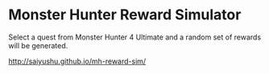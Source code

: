 # Monster Hunter Reward Simulator

Select a quest from Monster Hunter 4 Ultimate and a random set of rewards will be generated.

http://saiyushu.github.io/mh-reward-sim/
